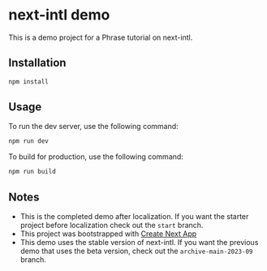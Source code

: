 # next-intl demo

This is a demo project for a Phrase tutorial on next-intl.

## Installation

```bash
npm install
```

## Usage

To run the dev server, use the following command:

```bash
npm run dev
```

To build for production, use the following command:

```bash
npm run build
```

## Notes

- This is the completed demo after localization. If you want the starter project before localization check out the `start` branch.
- This project was bootstrapped with [Create Next App](https://nextjs.org/docs/pages/api-reference/create-next-app)
- This demo uses the stable version of next-intl. If you want the previous demo that uses the beta version, check out the `archive-main-2023-09` branch.
